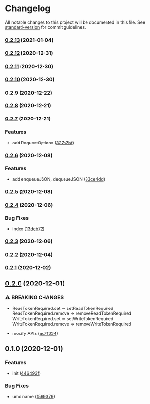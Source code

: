 # Changelog

All notable changes to this project will be documented in this file. See [standard-version](https://github.com/conventional-changelog/standard-version) for commit guidelines.

### [0.2.13](https://github.com/BlackGlory/chan-js/compare/v0.2.12...v0.2.13) (2021-01-04)

### [0.2.12](https://github.com/BlackGlory/chan-js/compare/v0.2.11...v0.2.12) (2020-12-31)

### [0.2.11](https://github.com/BlackGlory/chan-js/compare/v0.2.10...v0.2.11) (2020-12-30)

### [0.2.10](https://github.com/BlackGlory/chan-js/compare/v0.2.9...v0.2.10) (2020-12-30)

### [0.2.9](https://github.com/BlackGlory/chan-js/compare/v0.2.8...v0.2.9) (2020-12-22)

### [0.2.8](https://github.com/BlackGlory/chan-js/compare/v0.2.7...v0.2.8) (2020-12-21)

### [0.2.7](https://github.com/BlackGlory/chan-js/compare/v0.2.6...v0.2.7) (2020-12-21)


### Features

* add RequestOptions ([327a7bf](https://github.com/BlackGlory/chan-js/commit/327a7bf6df3b33275412110004c981406d6d9501))

### [0.2.6](https://github.com/BlackGlory/chan-js/compare/v0.2.5...v0.2.6) (2020-12-08)


### Features

* add enqueueJSON, dequeueJSON ([83ce4dd](https://github.com/BlackGlory/chan-js/commit/83ce4ddbdfa7538a2f56a9f076cb83014f3d9dcc))

### [0.2.5](https://github.com/BlackGlory/chan-js/compare/v0.2.4...v0.2.5) (2020-12-08)

### [0.2.4](https://github.com/BlackGlory/chan-js/compare/v0.2.3...v0.2.4) (2020-12-06)


### Bug Fixes

* index ([13dcb72](https://github.com/BlackGlory/chan-js/commit/13dcb7213fce1967f5f80bf0ce7385192fa3238d))

### [0.2.3](https://github.com/BlackGlory/chan-js/compare/v0.2.2...v0.2.3) (2020-12-06)

### [0.2.2](https://github.com/BlackGlory/chan-js/compare/v0.2.1...v0.2.2) (2020-12-04)

### [0.2.1](https://github.com/BlackGlory/chan-js/compare/v0.2.0...v0.2.1) (2020-12-02)

## [0.2.0](https://github.com/BlackGlory/chan-js/compare/v0.1.0...v0.2.0) (2020-12-01)


### ⚠ BREAKING CHANGES

* ReadTokenRequired.set => setReadTokenRequired
ReadTokenRequired.remove => removeReadTokenRequired
WriteTokenRequired.set => setWriteTokenRequired
WriteTokenRequired.remove => removeWriteTokenRequired

* modify APIs ([ac71334](https://github.com/BlackGlory/chan-js/commit/ac71334203028d70b9b2743e15e4487f12342ffa))

## 0.1.0 (2020-12-01)


### Features

* init ([446493f](https://github.com/BlackGlory/chan-js/commit/446493fb798fafd9aca6cb69337f09e4121b7fad))


### Bug Fixes

* umd name ([f599379](https://github.com/BlackGlory/chan-js/commit/f59937940224837ec5ea8e78a41f84e76e6b694a))
